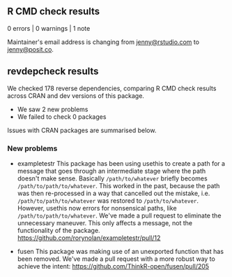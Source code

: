 ## R CMD check results

0 errors | 0 warnings | 1 note

Maintainer's email address is changing from jenny@rstudio.com to jenny@posit.co.

## revdepcheck results

We checked 178 reverse dependencies, comparing R CMD check results across CRAN and dev versions of this package.

 * We saw 2 new problems
 * We failed to check 0 packages

Issues with CRAN packages are summarised below.

### New problems

* exampletestr
  This package has been using usethis to create a path for a message that goes
  through an intermediate stage where the path doesn't make sense.
  Basically `/path/to/whatever` briefly becomes `/path/to/path/to/whatever`.
  This worked in the past, because the path was then re-processed in a way that
  cancelled out the mistake, i.e. `/path/to/path/to/whatever` was restored to
  `/path/to/whatever`.
  However, usethis now errors for nonsensical paths, like
  `/path/to/path/to/whatever`.
  We've made a pull request to eliminate the unnecessary maneuver.
  This only affects a message, not the functionality of the package.
  https://github.com/rorynolan/exampletestr/pull/12

* fusen
  This package was making use of an unexported function that has been removed.
  We've made a pull request with a more robust way to achieve the intent:
  https://github.com/ThinkR-open/fusen/pull/205

